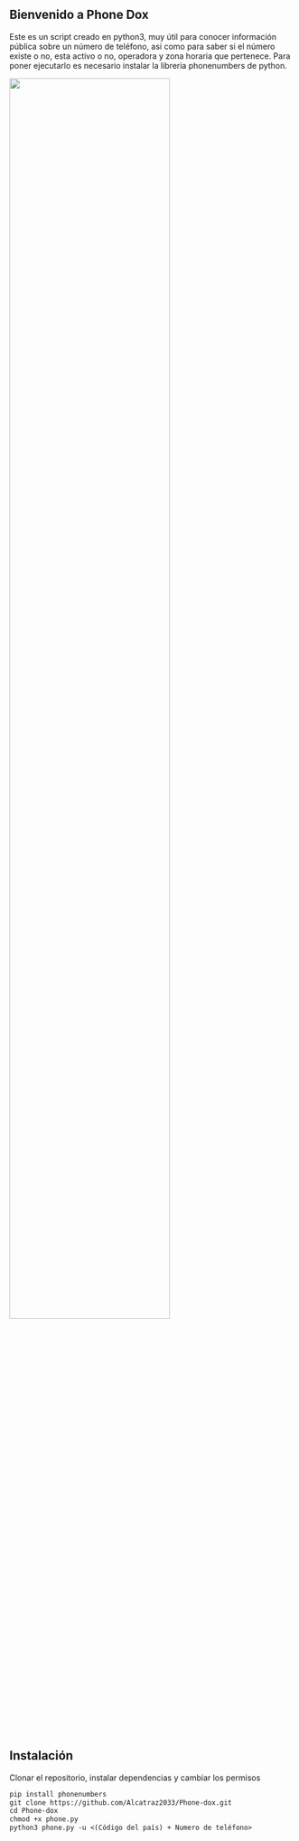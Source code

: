 ## Bienvenido a Phone Dox

Este es un script creado en python3, muy útil para conocer información pública sobre un número de teléfono, asi como para saber si el número existe o no,
esta activo o no, operadora y zona horaria que pertenece. Para poner ejecutarlo es necesario instalar la libreria phonenumbers de python.

<p align="left">
	<img src="https://i.imgur.com/nDfzUI8.png" width="75%" height="75%" align="">
</p>

## Instalación

Clonar el repositorio, instalar dependencias y cambiar los permisos

```markdown
pip install phonenumbers
git clone https://github.com/Alcatraz2033/Phone-dox.git
cd Phone-dox
chmod +x phone.py
python3 phone.py -u <(Código del país) + Numero de teléfono>
```
